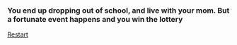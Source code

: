 ### You end up dropping out of school, and live with your mom. But a fortunate event happens and you win the lottery

[Restart](../alarm.md)